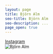 ```yaml
---
layout: page
title: Björn Alm
seo-title: Björn Alm
seo-description: ...
page_open: true
---
```


<div class="about-wrapper">
    <div>
        <a href="https://www.instagram.com/bjornalm41" target="_blank">Instagram</a>
    </div>
    <img src="{{ site.baseurl }}/assets/img/bjorn-alm-1.jpg" alt="Björn Alm" class="about-me" />
</div>
